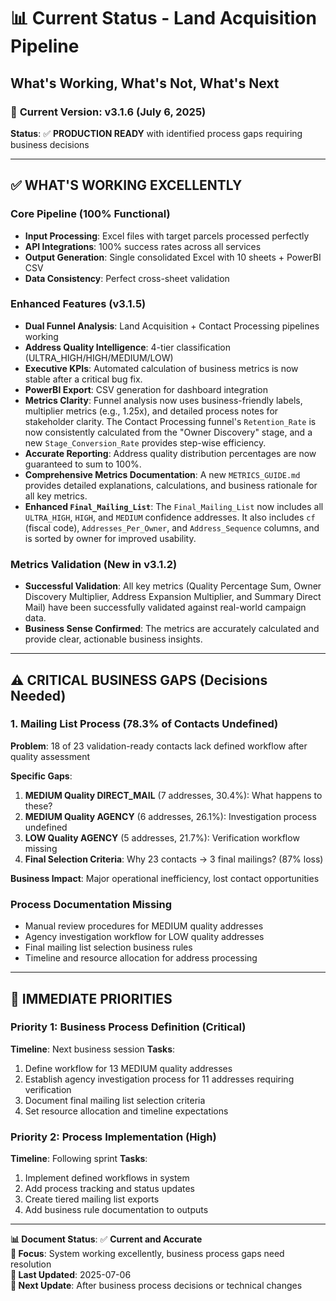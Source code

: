# 📊 Current Status - Land Acquisition Pipeline
## **What's Working, What's Not, What's Next**

### 🎯 **Current Version: v3.1.6 (July 6, 2025)**
**Status**: ✅ **PRODUCTION READY** with identified process gaps requiring business decisions

---

## ✅ **WHAT'S WORKING EXCELLENTLY**

### **Core Pipeline (100% Functional)**
- **Input Processing**: Excel files with target parcels processed perfectly
- **API Integrations**: 100% success rates across all services
- **Output Generation**: Single consolidated Excel with 10 sheets + PowerBI CSV
- **Data Consistency**: Perfect cross-sheet validation

### **Enhanced Features (v3.1.5)**
- **Dual Funnel Analysis**: Land Acquisition + Contact Processing pipelines working
- **Address Quality Intelligence**: 4-tier classification (ULTRA_HIGH/HIGH/MEDIUM/LOW)
- **Executive KPIs**: Automated calculation of business metrics is now stable after a critical bug fix.
- **PowerBI Export**: CSV generation for dashboard integration
- **Metrics Clarity**: Funnel analysis now uses business-friendly labels, multiplier metrics (e.g., 1.25x), and detailed process notes for stakeholder clarity. The Contact Processing funnel's `Retention_Rate` is now consistently calculated from the "Owner Discovery" stage, and a new `Stage_Conversion_Rate` provides step-wise efficiency.
- **Accurate Reporting**: Address quality distribution percentages are now guaranteed to sum to 100%.
- **Comprehensive Metrics Documentation**: A new `METRICS_GUIDE.md` provides detailed explanations, calculations, and business rationale for all key metrics.
- **Enhanced `Final_Mailing_List`**: The `Final_Mailing_List` now includes all `ULTRA_HIGH`, `HIGH`, and `MEDIUM` confidence addresses. It also includes `cf` (fiscal code), `Addresses_Per_Owner`, and `Address_Sequence` columns, and is sorted by owner for improved usability.

### **Metrics Validation (New in v3.1.2)**
- **Successful Validation**: All key metrics (Quality Percentage Sum, Owner Discovery Multiplier, Address Expansion Multiplier, and Summary Direct Mail) have been successfully validated against real-world campaign data.
- **Business Sense Confirmed**: The metrics are accurately calculated and provide clear, actionable business insights.

---

## ⚠️ **CRITICAL BUSINESS GAPS (Decisions Needed)**

### **1. Mailing List Process (78.3% of Contacts Undefined)**
**Problem**: 18 of 23 validation-ready contacts lack defined workflow after quality assessment

**Specific Gaps**:
1. **MEDIUM Quality DIRECT_MAIL** (7 addresses, 30.4%): What happens to these?
2. **MEDIUM Quality AGENCY** (6 addresses, 26.1%): Investigation process undefined  
3. **LOW Quality AGENCY** (5 addresses, 21.7%): Verification workflow missing
4. **Final Selection Criteria**: Why 23 contacts → 3 final mailings? (87% loss)

**Business Impact**: Major operational inefficiency, lost contact opportunities

### **Process Documentation Missing**
- Manual review procedures for MEDIUM quality addresses
- Agency investigation workflow for LOW quality addresses  
- Final mailing list selection business rules
- Timeline and resource allocation for address processing

---

## 🚀 **IMMEDIATE PRIORITIES**

### **Priority 1: Business Process Definition (Critical)**
**Timeline**: Next business session
**Tasks**:
1. Define workflow for 13 MEDIUM quality addresses
2. Establish agency investigation process for 11 addresses requiring verification
3. Document final mailing list selection criteria
4. Set resource allocation and timeline expectations

### **Priority 2: Process Implementation (High)**
**Timeline**: Following sprint
**Tasks**:
1. Implement defined workflows in system
2. Add process tracking and status updates
3. Create tiered mailing list exports
4. Add business rule documentation to outputs

---

**📊 Document Status**: ✅ **Current and Accurate**  
**🎯 Focus**: System working excellently, business process gaps need resolution  
**📅 Last Updated**: 2025-07-06  
**🔄 Next Update**: After business process decisions or technical changes
